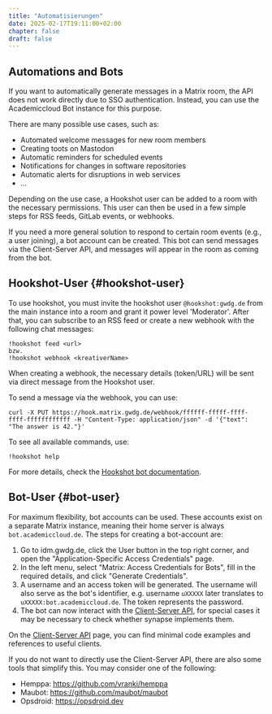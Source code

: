 ```yaml
---
title: "Automatisierungen"
date: 2025-02-17T19:11:00+02:00
chapter: false
draft: false
---
```


## Automations and Bots
If you want to automatically generate messages in a Matrix room, the API does not work directly due to SSO authentication. Instead, you can use the Academiccloud Bot instance for this purpose.

There are many possible use cases, such as:

- Automated welcome messages for new room members
- Creating toots on Mastodon
- Automatic reminders for scheduled events
- Notifications for changes in software repositories
- Automatic alerts for disruptions in web services
- ...

Depending on the use case, a Hookshot user can be added to a room with the necessary permissions. This user can then be used in a few simple steps for RSS feeds, GitLab events, or webhooks.

If you need a more general solution to respond to certain room events (e.g., a user joining), a bot account can be created. This bot can send messages via the Client-Server API, and messages will appear in the room as coming from the bot.

## Hookshot-User {#hookshot-user}
To use hookshot, you must invite the hookshot user `@hookshot:gwdg.de` from the main instance into a room and grant it power level 'Moderator'. After that, you can subscribe to an RSS feed or create a new webhook with the following chat messages:

```
!hookshot feed <url>
bzw.
!hookshot webhook <kreativerName>
```

When creating a webhook, the necessary details (token/URL) will be sent via direct message from the Hookshot user.

To send a message via the webhook, you can use:
```
curl -X PUT https://hook.matrix.gwdg.de/webhook/ffffff-fffff-ffff-ffff-ffffffffffff -H "Content-Type: application/json" -d '{"text": "The answer is 42."}'
```

To see all available commands, use:

```
!hookshot help
```

For more details, check the [Hookshot bot documentation](https://matrix-org.github.io/matrix-hookshot/latest/setup/webhooks.html).

## Bot-User {#bot-user}
For maximum flexibility, bot accounts can be used. These accounts exist on a separate Matrix instance, meaning their home server is always `bot.academiccloud.de`. The steps for creating a bot-account are:

1. Go to idm.gwdg.de, click the User button in the top right corner, and open the "Application-Specific Access Credentials" page.
2. In the left menu, select "Matrix: Access Credentials for Bots", fill in the required details, and click "Generate Credentials".
3. A username and an access token will be generated. The username will also serve as the bot's identifier, e.g. username `uXXXXX` later translates to `uXXXXX:bot.academiccloud.de`. The token represents the password.
4. The bot can now interact with the [Client-Server API](/clients/client-server-api), for special cases it may be necessary to check whether synapse implements them.

On the [Client-Server API](/clients/client-server-api) page, you can find minimal code examples and references to useful clients.

If you do not want to directly use the Client-Server API, there are also some tools that simplify this. You may consider one of the following:

- Hemppa: https://github.com/vranki/hemppa
- Maubot: https://github.com/maubot/maubot
- Opsdroid: https://opsdroid.dev
